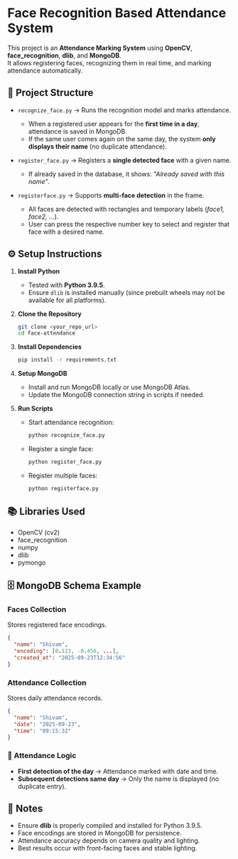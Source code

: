 # Face Recognition Based Attendance System

This project is an **Attendance Marking System** using **OpenCV**, **face_recognition**, **dlib**, and **MongoDB**.  
It allows registering faces, recognizing them in real time, and marking attendance automatically.  

## 📂 Project Structure
- `recognize_face.py` → Runs the recognition model and marks attendance.  
  - When a registered user appears for the **first time in a day**, attendance is saved in MongoDB.  
  - If the same user comes again on the same day, the system **only displays their name** (no duplicate attendance).
    
- `register_face.py` → Registers a **single detected face** with a given name.  
  - If already saved in the database, it shows: *"Already saved with this name"*.
    
- `registerface.py` → Supports **multi-face detection** in the frame.  
  - All faces are detected with rectangles and temporary labels (*face1, face2, …*).  
  - User can press the respective number key to select and register that face with a desired name.  

## ⚙️ Setup Instructions

1. **Install Python**  
   - Tested with **Python 3.9.5**.  
   - Ensure `dlib` is installed manually (since prebuilt wheels may not be available for all platforms).  

2. **Clone the Repository**
   ```bash
   git clone <your_repo_url>
   cd face-attendance
   ```

3. **Install Dependencies**

   ```bash
   pip install -r requirements.txt
   ```

4. **Setup MongoDB**

   * Install and run MongoDB locally or use MongoDB Atlas.
   * Update the MongoDB connection string in scripts if needed.

5. **Run Scripts**

   * Start attendance recognition:

     ```bash
     python recognize_face.py
     ```
   * Register a single face:

     ```bash
     python register_face.py
     ```
   * Register multiple faces:

     ```bash
     python registerface.py
     ```

## 📚 Libraries Used

* OpenCV (cv2)
* face\_recognition
* numpy
* dlib
* pymongo

## 🗄 MongoDB Schema Example

### **Faces Collection**

Stores registered face encodings.

```json
{
  "name": "Shivam",
  "encoding": [0.123, -0.456, ...],
  "created_at": "2025-09-23T12:34:56"
}
```

### **Attendance Collection**

Stores daily attendance records.

```json
{
  "name": "Shivam",
  "date": "2025-09-23",
  "time": "09:15:32"
}
```

### 🔑 Attendance Logic

* **First detection of the day** → Attendance marked with date and time.
* **Subsequent detections same day** → Only the name is displayed (no duplicate entry).

## 📝 Notes

* Ensure **dlib** is properly compiled and installed for Python 3.9.5.
* Face encodings are stored in MongoDB for persistence.
* Attendance accuracy depends on camera quality and lighting.
* Best results occur with front-facing faces and stable lighting.

```
